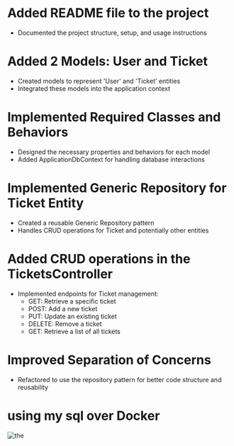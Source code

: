 # Added README file to the project
- Documented the project structure, setup, and usage instructions

# Added 2 Models: User and Ticket
- Created models to represent 'User' and 'Ticket' entities
- Integrated these models into the application context

# Implemented Required Classes and Behaviors
- Designed the necessary properties and behaviors for each model
- Added ApplicationDbContext for handling database interactions

# Implemented Generic Repository for Ticket Entity
- Created a reusable Generic Repository pattern
- Handles CRUD operations for Ticket and potentially other entities

# Added CRUD operations in the TicketsController
- Implemented endpoints for Ticket management:
  - GET: Retrieve a specific ticket
  - POST: Add a new ticket
  - PUT: Update an existing ticket
  - DELETE: Remove a ticket
  - GET: Retrieve a list of all tickets

# Improved Separation of Concerns
- Refactored to use the repository pattern for better code structure and reusability


# using my sql over Docker 
![the](https://github.com/user-attachments/assets/7c9b362a-b13b-4c85-aa87-140c1c17be1d)
